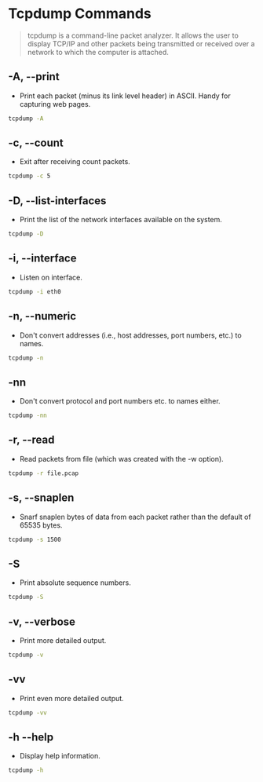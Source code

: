 # Tcpdump Commands
> tcpdump is a command-line packet analyzer. It allows the user to display TCP/IP and other packets being transmitted or received over a network to which the computer is attached.

## -A, --print
- Print each packet (minus its link level header) in ASCII. Handy for capturing web pages.

```bash
tcpdump -A
```

## -c, --count
- Exit after receiving count packets.

```bash
tcpdump -c 5
```

## -D, --list-interfaces
- Print the list of the network interfaces available on the system.

```bash
tcpdump -D
```

## -i, --interface
- Listen on interface.

```bash
tcpdump -i eth0
```

## -n, --numeric
- Don't convert addresses (i.e., host addresses, port numbers, etc.) to names.

```bash
tcpdump -n
```

## -nn
- Don't convert protocol and port numbers etc. to names either.

```bash
tcpdump -nn
```

## -r, --read
- Read packets from file (which was created with the -w option).

```bash
tcpdump -r file.pcap
```

## -s, --snaplen
- Snarf snaplen bytes of data from each packet rather than the default of 65535 bytes.

```bash
tcpdump -s 1500
```

## -S
- Print absolute sequence numbers.

```bash
tcpdump -S
```

## -v, --verbose
- Print more detailed output.

```bash
tcpdump -v
```

## -vv
- Print even more detailed output.

```bash
tcpdump -vv
```

## -h --help
- Display help information.

```bash
tcpdump -h
```
